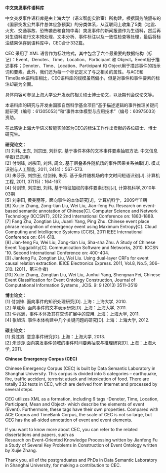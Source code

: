 <b>中文突发事件语料库</b>

中文突发事件语料库是由上海大学（语义智能实验室）所构建。根据国务院颁布的《国家突发公共事件总体应急预案》的分类体系，从互联网上收集了5类（地震、火灾、交通事故、恐怖袭击和食物中毒）突发事件的新闻报道作为生语料，然后再对生语料进行文本预处理、文本分析、事件标注以及一致性检查等处理，最后将标注结果保存到语料库中，CEC合计332篇。

CEC 采用了 XML 语言作为标注格式，其中包含了六个最重要的数据结构（标记）：Event、Denoter、Time、Location、Participant 和 Object。Event用于描述事件；Denoter、Time、Location、Participant 和 Object用于描述事件的指示词和要素。此外，我们还为每一个标记定义了与之相关的属性。与ACE和TimeBank语料库相比，CEC语料库的规模虽然偏小，但是对事件和事件要素的标注却最为全面。

具体内容可参见上海大学公开发表的相关硕士博士论文，以及期刊会议论文等。<br/>

本语料库的研究与开发由国家自然科学基金项目“基于描述逻辑的事件推理关键问题研究（编号：61305053）”和“事件本体模型与应用技术”（编号：60975033）资助。<br/>

在此感谢上海大学语义智能实验室为CEC的标注工作作出贡献的各位硕士、博士研究生。

**研究论文：**  
[1] 刘炜, 王东, 刘宗田, 刘菲京. 基于事件本体的文本事件要素抽取方法. 中文信息学报(已录用)<br/>
[2] 付剑锋, 刘宗田, 刘炜, 周文. 基于层叠条件随机场的事件因果关系抽取[J]. 模式识别与人工智能, 2011, 24(4)：567-573.<br/>
[3] 朱莎莎, 刘宗田, 付剑锋, 朱芳. 基于条件随机场的中文时间短语识别[J]. 计算机工程, 2011, 37(15)：164-167. <br/>
[4] 付剑锋, 刘宗田, 刘炜, 基于特征加权的事件要素识别[J], 计算机科学,2010年03期<br/>
[5] 刘宗田, 黄美丽等，面向事件的本体研究[J]，计算机科学，2009年11期<br/>
[6] Xu-jie Zhang, Zong-tian Liu, Wei Liu, Jian-feng Fu. Research on event-based semantic annotation of Chinese[C]. Computer Science and Network Technology (ICCSNT), 2012 2nd International Conference on: 1883-1888.<br/>
[7] Fang Zhu, Zongtian Liu, Juanli Yang, Ping Zhu. Chinese event place phrase recognition of emergency event using Maximum Entropy[C]. Cloud Computing and Intelligence Systems (CCIS), 2011 IEEE International Conference on: 614-618.<br/>
[8] Jian-feng Fu, Wei Liu, Zong-tian Liu, Sha-sha Zhu. A Study of Chinese Event Taggability[C]. Communication Software and Networks, 2010. ICCSN '10. Second International Conference on: 400-404.<br/>
[9] Jianfeng Fu, Zongtian Liu, Wei Liu. Using dual-layer CRFs for event causal relation extraction. IEICE Electronics Express. 2011, Vol.8, No.5, 306–310. (2011，第三作者)<br/>
[10] Xujie Zhang, Zongtian Liu, Wei Liu, Junhui Yang, Shengnan Fei, Chinese Event Classification for Event Ontology Construction, Journal of Computational Information Systems , JCIS. 9: 9 (2013) 3511–3519<br/>

**博士论文：**  
[1] 付剑锋. 面向事件的知识处理研究[D]. 上海：上海大学, 2010.<br/>
[2] 单建芳. 面向事件的文本表示研究[D]. 上海：上海大学, 2011.<br/>
[3] 仲兆满，事件本体及其在查询扩展中的应用. 上海：上海大学, 2011.<br/>
[4] 张旭洁. 事件本体构建中几个关键问题的研究[D]. 上海：上海大学, 2012.<br/>

**硕士论文：**  
[1] 费胜男. 意念事件研究[D]. 上海：上海大学, 2013.<br/>
[2] 朱莎莎.面向突发事件领域的事件时间要素抽取与推理研究[D]. 上海：上海大学, 2011.<br/>

<b>Chinese Emergency Corpus (CEC)</b>

Chinese Emergency Corpus (CEC) is built by Data Semantic Laboratory in Shanghai University. This corpus is divided into 5 categories – earthquake, fire, traffic accident, terrorist attack and intoxication of food. There are totally 332 texts in CEC, which are derived from Internet and processed by several steps.

CEC utilizes XML as a formation, including 6 tags -Denoter, Time, Location, Participant, Mean and Object- which describe the elements of event (Event). Furthermore, these tags have their own properties. Compared with ACE Corpus and TimeBank Corpus, the scale of CEC is not so large, but CEC has the all-sided annotation of event and event elements.

If you want to know more about CEC, you can refer to the related dissertations and papers, such as<br/> Research on Event-Oriented Knowledge Processing written by Jianfeng Fu<br/> a Study of Several Key Problems in Construction of Event Ontology written by Xujie Zhang.

Thank you, all of the postgraduates and PhDs in Data Semantic Laboratory in Shanghai University, for making a contribution to CEC.
